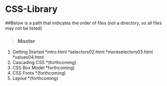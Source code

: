 # CSS-Library

##Below is a path that indicates the order of files (not a directory, so all files may not be listed)

>### Master
1. Getting Started
    *intro.html
    *selectors02.html
    *moreselectors03.html
    *values04.html
2. Cascading CSS
    *(forthcoming)
3. CSS Box Model
    *forthcoming)
4. CSS Fonts
    *(forthcoming)
5. Layout
    *(forthcoming)